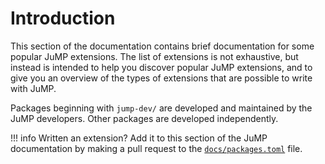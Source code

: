 # Introduction

This section of the documentation contains brief documentation for some popular
JuMP extensions. The list of extensions is not exhaustive, but instead is
intended to help you discover popular JuMP extensions, and to give you an
overview of the types of extensions that are possible to write with JuMP.

Packages beginning with `jump-dev/` are developed and maintained by the
JuMP developers. Other packages are developed independently.

!!! info
    Written an extension? Add it to this section of the JuMP documentation by
    making a pull request to the [`docs/packages.toml`](https://github.com/jump-dev/JuMP.jl/blob/master/docs/packages.toml)
    file.
